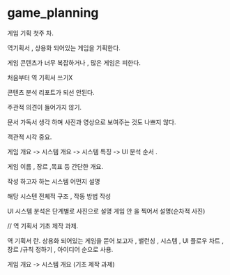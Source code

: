 # game_planning

게임 기획 첫주 차.


역기획서 , 상용화 되어있는 게임을 기획한다.

게임 콘텐츠가 너무 복잡하거나 , 많은 게임은 피한다.

처음부터 역 기획서 쓰기X

콘텐츠 분석 리포트가 되선 안된다.

주관적 의견이 들어가지 않기.

문서 가독서 생각 하며 사진과 영상으로 보여주는 것도 나쁘지 않다.

객관적 시각 중요.

게임 개요 -> 시스템 개요 -> 시스템 특징 -> UI 분석 순서 .

게임 이름 , 장르 ,목표 등 간단한 개요.

작성 하고자 하는 시스템 어떤지 설명

해당 시스텐 전체적 구조 , 작동 방법 작성

UI 시스템 분석은 단계별로 사진으로 설명 게임 안 을 찍어서 설명(순차적 사진)


// 역 기획서 기초 제작 과제.

역 기획서 란. 상용화 되어있는 게임을 뜯어 보고자 , 밸런싱 , 시스템 , UI 플로우 차트 , 장르 /규칙 정하기 , 아이디어 순으로 사용.

게임 개요 -> 시스템 개요 (기초 제작 과제)

